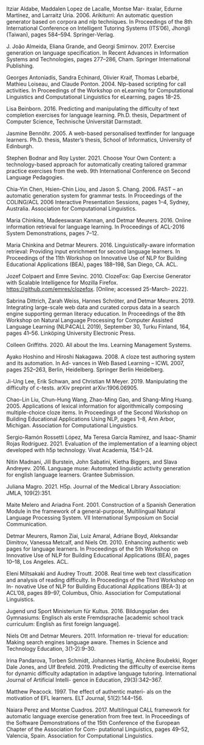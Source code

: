 Itziar Aldabe, Maddalen Lopez de Lacalle, Montse Mar- itxalar, Edurne Martínez, and Larraitz Uria. 2006. Arikiturri: An automatic question generator based on corpora and nlp techniques. In Proceedings of the 8th International Conference on Intelligent Tutoring Systems (ITS’06), Jhongli (Taiwan), pages 584–594. Springer-Verlag.

J. João Almeida, Eliana Grande, and Georgi Smirnov. 2017. Exercise generation on language specification. In Recent Advances in Information Systems and Technologies, pages 277–286, Cham. Springer International Publishing.

Georges Antoniadis, Sandra Echinard, Olivier Kraif, Thomas Lebarbé, Mathieu Loiseau, and Claude Ponton. 2004. Nlp-based scripting for call activities. In Proceedings of the Workshop on eLearning for Computational Linguistics and Computational Linguistics for eLearning, pages 18–25.

Lisa Beinborn. 2016. Predicting and manipulating the difficulty of text completion exercises for language learning. Ph.D. thesis, Department of Computer Science, Technische Universität Darmstadt.

Jasmine Bennöhr. 2005. A web-based personalised textfinder for language learners. Ph.D. thesis, Master’s thesis, School of Informatics, University of Edinburgh.

Stephen Bodnar and Roy Lyster. 2021. Choose Your Own Content: a technology-based approach for automatically creating tailored grammar practice exercises from the web. 9th International Conference on Second Language Pedagogies.

Chia-Yin Chen, Hsien-Chin Liou, and Jason S. Chang. 2006. FAST – an automatic generation system for grammar tests. In Proceedings of the COLING/ACL 2006 Interactive Presentation Sessions, pages 1–4, Sydney, Australia. Association for Computational Linguistics.

Maria Chinkina, Madeeswaran Kannan, and Detmar Meurers. 2016. Online information retrieval for language learning. In Proceedings of ACL-2016 System Demonstrations, pages 7–12.

Maria Chinkina and Detmar Meurers. 2016. Linguistically-aware information retrieval: Providing input enrichment for second language learners. In Proceedings of the 11th Workshop on Innovative Use of NLP for Building Educational Applications (BEA), pages 188–198, San Diego, CA. ACL.

Jozef Colpaert and Emre Sevinc. 2010. ClozeFox: Gap Exercise Generator with Scalable Intelligence for Mozilla Firefox. https://github.com/emres/clozefox. [Online; accessed 25-March- 2022].

Sabrina Dittrich, Zarah Weiss, Hannes Schröter, and Detmar Meurers. 2019. Integrating large-scale web data and curated corpus data in a search engine supporting german literacy education. In Proceedings of the 8th Workshop on Natural Language Processing for Computer Assisted Language Learning (NLP4CALL 2019), September 30, Turku Finland, 164, pages 41–56. Linköping University Electronic Press.

Colleen Griffiths. 2020. All about the lms. Learning Management Systems.

Ayako Hoshino and Hiroshi Nakagawa. 2008. A cloze test authoring system and its automation. In Ad- vances in Web Based Learning – ICWL 2007, pages 252–263, Berlin, Heidelberg. Springer Berlin Heidelberg.

Ji-Ung Lee, Erik Schwan, and Christian M Meyer. 2019. Manipulating the difficulty of c-tests. arXiv preprint arXiv:1906.06905.

Chao-Lin Liu, Chun-Hung Wang, Zhao-Ming Gao, and Shang-Ming Huang. 2005. Applications of lexical information for algorithmically composing multiple-choice cloze items. In Proceedings of the Second Workshop on Building Educational Applications Using NLP, pages 1–8, Ann Arbor, Michigan. Association for Computational Linguistics.

Sergio-Ramón Rossetti López, Ma Teresa García Ramírez, and Isaac-Shamir Rojas Rodríguez. 2021. Evaluation of the implementation of a learning object developed with h5p technology. Vivat Academia, 154:1–24.

Nitin Madnani, Jill Burstein, John Sabatini, Kietha Biggers, and Slava Andreyev. 2016. Language muse: Automated linguistic activity generation for english language learners. Grantee Submission.

Juliana Magro. 2021. H5p. Journal of the Medical Library Association: JMLA, 109(2):351.

Maite Melero and Ariadna Font. 2001. Construction of a Spanish Generation Module in the framework of a general-purpose, Multilingual Natural Language Processing System. VII International Symposium on Social Communication.

Detmar Meurers, Ramon Ziai, Luiz Amaral, Adriane Boyd, Aleksandar Dimitrov, Vanessa Metcalf, and Niels Ott. 2010. Enhancing authentic web pages for language learners. In Proceedings of the 5th Workshop on Innovative Use of NLP for Building Educational Applications (BEA), pages 10–18, Los Angeles. ACL.

Eleni Miltsakaki and Audrey Troutt. 2008. Real time web text classification and analysis of reading difficulty. In Proceedings of the Third Workshop on In- novative Use of NLP for Building Educational Applications (BEA-3) at ACL’08, pages 89–97, Columbus, Ohio. Association for Computational Linguistics.

Jugend und Sport Ministerium für Kultus. 2016. Bildungsplan des Gymnasiums: Englisch als erste Fremdsprache [academic school track curriculum: English as first foreign language].

Niels Ott and Detmar Meurers. 2011. Information re- trieval for education: Making search engines language aware. Themes in Science and Technology Education, 3(1-2):9–30.

Irina Pandarova, Torben Schmidt, Johannes Hartig, Ahcène Boubekki, Roger Dale Jones, and Ulf Brefeld. 2019. Predicting the difficulty of exercise items for dynamic difficulty adaptation in adaptive language tutoring. International Journal of Artificial Intelli- gence in Education, 29(3):342–367.

Matthew Peacock. 1997. The effect of authentic materi- als on the motivation of EFL learners. ELT Journal, 51(2):144–156.

Naiara Perez and Montse Cuadros. 2017. Multilingual CALL framework for automatic language exercise generation from free text. In Proceedings of the Software Demonstrations of the 15th Conference of the European Chapter of the Association for Com- putational Linguistics, pages 49–52, Valencia, Spain. Association for Computational Linguistics.